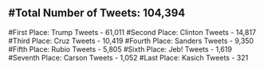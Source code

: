 #Total Number of Tweets: 104,394 
---
#First Place: Trump Tweets - 61,011
#Second Place: Clinton Tweets - 14,817
#Third Place: Cruz Tweets - 10,419
#Fourth Place: Sanders Tweets - 9,350
#Fifth Place: Rubio Tweets - 5,805
#Sixth Place: Jeb! Tweets - 1,619
#Seventh Place: Carson Tweets - 1,052
#Last Place: Kasich Tweets - 321
